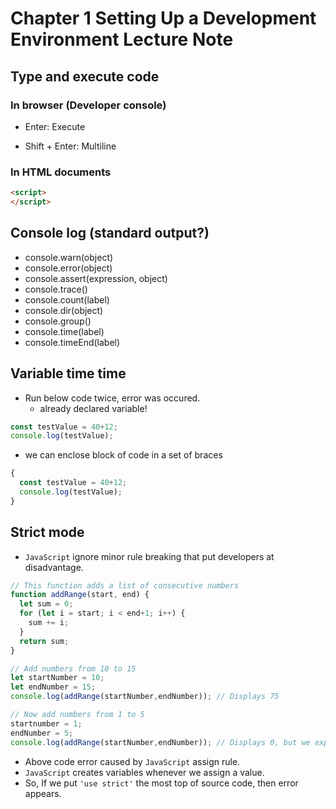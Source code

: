 # Chapter 1 Setting Up a Development Environment Lecture Note

## Type and execute code

### In browser (Developer console)

- Enter: Execute

- Shift + Enter: Multiline

### In HTML documents

```html
<script>
</script>
```

## Console log (standard output?)

- console.warn(object)
- console.error(object)
- console.assert(expression, object)
- console.trace()
- console.count(label)
- console.dir(object)
- console.group()
- console.time(label)
- console.timeEnd(label)

## Variable time time

- Run below code twice, error was occured.
  - already declared variable!

```javascript
const testValue = 40+12;
console.log(testValue);
```

- we can enclose block of code in a set of braces

```javascript
{
  const testValue = 40+12;
  console.log(testValue);
}
```

## Strict mode

- `JavaScript` ignore minor rule breaking that put developers at disadvantage.

```javascript
// This function adds a list of consecutive numbers
function addRange(start, end) {
  let sum = 0;
  for (let i = start; i < end+1; i++) {
    sum += i;
  }
  return sum;
}

// Add numbers from 10 to 15
let startNumber = 10;
let endNumber = 15;
console.log(addRange(startNumber,endNumber)); // Displays 75

// Now add numbers from 1 to 5
startnumber = 1;
endNumber = 5;
console.log(addRange(startNumber,endNumber)); // Displays 0, but we expect 15
```

- Above code error caused by `JavaScript` assign rule.
- `JavaScript` creates variables whenever we assign a value.
- So, If we put `'use strict'` the most top of source code, then error appears.
